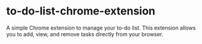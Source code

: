 # to-do-list-chrome-extension
A simple Chrome extension to manage your to-do list. This extension allows you to add, view, and remove tasks directly from your browser.
